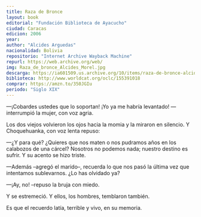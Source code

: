 ```yaml
---
title: Raza de Bronce
layout: book
editorial: "Fundación Biblioteca de Ayacucho"
ciudad: Caracas
edicion: 2006
year: 
author: "Alcides Arguedas"
nacionalidad: Bolivia
repositorio: "Internet Archive Wayback Machine"
repurl: https://web.archive.org/web/
img: Raza_de_bronce_Alcides_Morel.jpg
descarga: https://ia601509.us.archive.org/10/items/raza-de-bronce-alcides-arguedas/Raza%20de%20Bronce%20-%20Alcides%20Arguedas.pdf
biblioteca: http://www.worldcat.org/oclc/155391018
comprar: https://amzn.to/350JGIu
periodo: "Siglo XIX"
---
```

 

—¡Cobardes ustedes que lo soportan! ¡Yo ya me habría levantado! — interrumpió la mujer, con voz agria. 
 
Los dos viejos volvieron los ojos hacia la momia y la miraron en silencio. Y Choquehuanka, con voz lenta repuso: 
 
—¿Y para qué? ¿Quieres que nos maten o nos pudramos años en los calabozos de una cárcel? Nosotros no podemos nada; nuestro destino es sufrir. Y su acento se hizo triste. 
 
—Además –agregó el marido–, recuerda lo que nos pasó la última vez que intentamos sublevarnos. ¿Lo has olvidado ya? 
 
—¡Ay, no! –repuso la bruja con miedo. 
 
Y se estremeció. Y ellos, los hombres, temblaron también. 
 
Es que el recuerdo latía, terrible y vivo, en su memoria.
